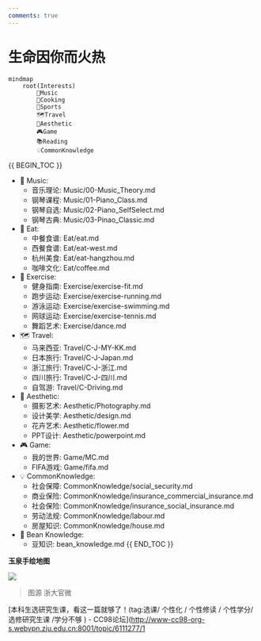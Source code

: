 ```yaml
---
comments: true
---
```


# 生命因你而火热


```mermaid
mindmap
    root(Interests)
        🎹Music
        🍳Cooking
        🏃Sports
        🗺️Travel
        🎨Aesthetic
        🎮Game
        📚Reading
        💡CommonKnowledge
```

{{ BEGIN_TOC }}
- 🎹 Music:
  - 音乐理论: Music/00-Music_Theory.md
  - 钢琴课程: Music/01-Piano_Class.md
  - 钢琴自选: Music/02-Piano_SelfSelect.md
  - 钢琴古典: Music/03-Pinao_Classic.md
- 🍳 Eat:
  - 中餐食谱: Eat/eat.md
  - 西餐食谱: Eat/eat-west.md
  - 杭州美食: Eat/eat-hangzhou.md
  - 咖啡文化: Eat/coffee.md
- 🏃 Exercise:
  - 健身指南: Exercise/exercise-fit.md
  - 跑步运动: Exercise/exercise-running.md
  - 游泳运动: Exercise/exercise-swimming.md
  - 网球运动: Exercise/exercise-tennis.md
  - 舞蹈艺术: Exercise/dance.md
- 🗺️ Travel:
  - 马来西亚: Travel/C-J-MY-KK.md
  - 日本旅行: Travel/C-J-Japan.md
  - 浙江旅行: Travel/C-J-浙江.md
  - 四川旅行: Travel/C-J-四川.md
  - 自驾游: Travel/C-Driving.md
- 🎨 Aesthetic:
  - 摄影艺术: Aesthetic/Photography.md
  - 设计美学: Aesthetic/design.md
  - 花卉艺术: Aesthetic/flower.md
  - PPT设计: Aesthetic/powerpoint.md
- 🎮 Game:
  - 我的世界: Game/MC.md
  - FIFA游戏: Game/fifa.md
- 💡 CommonKnowledge:
  - 社会保障: CommonKnowledge/social_security.md
  - 商业保险: CommonKnowledge/insurance_commercial_insurance.md
  - 社会保险: CommonKnowledge/insurance_social_insurance.md
  - 劳动法规: CommonKnowledge/labour.md
  - 房屋知识: CommonKnowledge/house.md
- 🫘 Bean Knowledge:
  - 豆知识: bean_knowledge.md
{{ END_TOC }}

**玉泉手绘地图**

![](https://philfan-pic.oss-cn-beijing.aliyuncs.com/img/d8833a5b67384364385346c6ca5430e.jpg)
> 图源 浙大官微

[本科生选研究生课，看这一篇就够了！(tag:选课/ 个性化 / 个性修读 / 个性学分/ 选修研究生课 /学分不够 ) - CC98论坛](http://www-cc98-org-s.webvpn.zju.edu.cn:8001/topic/6111277/1
